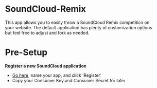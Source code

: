 SoundCloud-Remix
===========

This app allows you to easily throw a SoundCloud Remix competition on your website. The default application has plenty of customization options but feel free to adjust and fork as needed.

Pre-Setup
===========

**Register a new SoundCloud application**

* [Go here](http://soundcloud.com/you/apps/new), name your app, and click 'Register'
* Copy your Consumer Key and Consumer Secret for later

